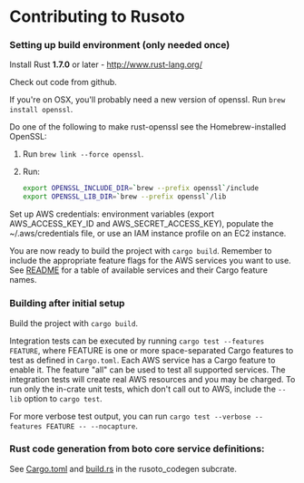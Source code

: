 # Contributing to Rusoto

### Setting up build environment (only needed once)

Install Rust **1.7.0** or later - http://www.rust-lang.org/

Check out code from github.

If you're on OSX, you'll probably need a new version of openssl.  Run `brew install openssl`.

Do one of the following to make rust-openssl see the Homebrew-installed OpenSSL:

1.  Run `brew link --force openssl`.
2.  Run:

    ``` bash
    export OPENSSL_INCLUDE_DIR=`brew --prefix openssl`/include
    export OPENSSL_LIB_DIR=`brew --prefix openssl`/lib
    ```

Set up AWS credentials: environment variables (export AWS_ACCESS_KEY_ID and
AWS_SECRET_ACCESS_KEY), populate the ~/.aws/credentials file, or use an
IAM instance profile on an EC2 instance.

You are now ready to build the project with `cargo build`.
Remember to include the appropriate feature flags for the AWS services you want to use.
See [README](README.md) for a table of available services and their Cargo feature names.

### Building after initial setup

Build the project with `cargo build`.

Integration tests can be executed by running `cargo test --features FEATURE`, where FEATURE is one or more space-separated Cargo features to test as defined in `Cargo.toml`.
Each AWS service has a Cargo feature to enable it.
The feature "all" can be used to test all supported services.
The integration tests will create real AWS resources and you may be charged.
To run only the in-crate unit tests, which don't call out to AWS, include the `--lib` option to `cargo test`.

For more verbose test output, you can run `cargo test --verbose --features FEATURE -- --nocapture`.

### Rust code generation from boto core service definitions:

See [Cargo.toml](codegen/Cargo.toml) and [build.rs](codegen/build.rs) in the
rusoto_codegen subcrate.
